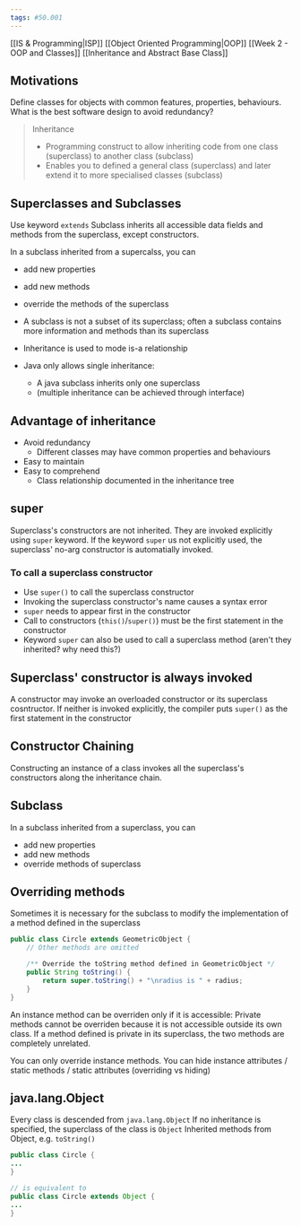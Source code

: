 ```yaml
---
tags: #50.001
---
```

[[IS & Programming|ISP]]
[[Object Oriented Programming|OOP]]
[[Week 2 - OOP and Classes]]
[[Inheritance and Abstract Base Class]]

## Motivations
Define classes for objects with common features, properties, behaviours.
What is the best software design to avoid redundancy?

> Inheritance
> - Programming construct to allow inheriting code from one class (superclass) to another class (subclass)
> - Enables you to defined a general class (superclass) and later extend it to more specialised classes (subclass)

## Superclasses and Subclasses
Use keyword `extends`
Subclass inherits all accessible data fields and methods from the superclass, except constructors.

In a subclass inherited from a supercalss, you can
- add new properties
- add new methods
- override the methods of the superclass

- A subclass is not a subset of its superclass; often a subclass contains more information and methods than its superclass
- Inheritance is used to mode is-a relationship
- Java only allows single inheritance:
	- A java subclass inherits only one superclass
	- (multiple inheritance can be achieved through interface)

## Advantage of inheritance
- Avoid redundancy
	- Different classes may have common properties and behaviours
- Easy to maintain
- Easy to comprehend
	- Class relationship documented in the inheritance tree

## super
Superclass's constructors are not inherited.
They are invoked explicitly using `super` keyword.
If the keyword `super` us not explicitly used, the superclass' no-arg constructor is automatially invoked.

### To call a superclass constructor
- Use `super()` to call the superclass constructor
- Invoking the superclass constructor's name causes a syntax error
- `super` needs to appear first in the constructor
- Call to constructors (`this()`/`super()`) must be the first statement in the constructor
- Keyword `super` can also be used to call a superclass method (aren't they inherited? why need this?)

## Superclass' constructor is always invoked
A constructor may invoke an overloaded constructor or its superclass cosntructor.
If neither is invoked explicitly, the compiler puts `super()` as the first statement in the constructor

## Constructor Chaining
Constructing an instance of a class invokes all the superclass's constructors along the inheritance chain.
## Subclass
In a subclass inherited from a superclass, you can
- add new properties
- add new methods
- override methods of superclass
## Overriding methods
Sometimes it is necessary for the subclass to modify the implementation of a method defined in the superclass
```java
public class Circle extends GeometricObject {
	// Other methods are omitted

	/** Override the toString method defined in GeometricObject */
	public String toString() {
		return super.toString() + "\nradius is " + radius;
	}
}
```
An instance method can be overriden only if it is accessible:
Private methods cannot be overriden because it is not accessible outside its own class.
If a method defined is private in its superclass, the two methods are completely unrelated.

You can only override instance methods. You can hide instance attributes / static methods / static attributes (overriding vs hiding)

## java.lang.Object
Every class is descended from `java.lang.Object`
If no inheritance is specified, the superclass of the class is `Object`
Inherited methods from Object, e.g. `toString()`

```java
public class Circle {
...
}

// is equivalent to
public class Circle extends Object {
...
}
```
